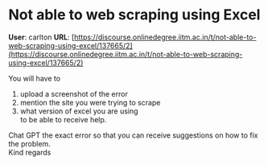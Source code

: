 # Not able to web scraping using Excel

**User**: carlton
**URL**: [https://discourse.onlinedegree.iitm.ac.in/t/not-able-to-web-scraping-using-excel/137665/2](https://discourse.onlinedegree.iitm.ac.in/t/not-able-to-web-scraping-using-excel/137665/2)

You will have to

1. upload a screenshot of the error
2. mention the site you were trying to scrape
3. what version of excel you are using  
   to be able to receive help.

Chat GPT the exact error so that you can receive suggestions on how to fix the problem.  
Kind regards
